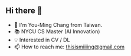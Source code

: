 ## Hi there 👋

- 🙌 I'm You-Ming Chang from Taiwan.
- 📚 NYCU CS Master (AI Innovation)
- 💡 Interested in CV / DL
- 📫 How to reach me: thisismiiiing@gmail.com

<!--
**thisismingggg/thisismingggg** is a ✨ _special_ ✨ repository because its `README.md` (this file) appears on your GitHub profile.

Here are some ideas to get you started:

- 🔭 I’m currently working on ...
- 🌱 I’m currently learning ...
- 👯 I’m looking to collaborate on ...
- 🤔 I’m looking for help with ...
- 💬 Ask me about ...
- 📫 How to reach me: ...
- 😄 Pronouns: ...
- ⚡ Fun fact: ...
-->
